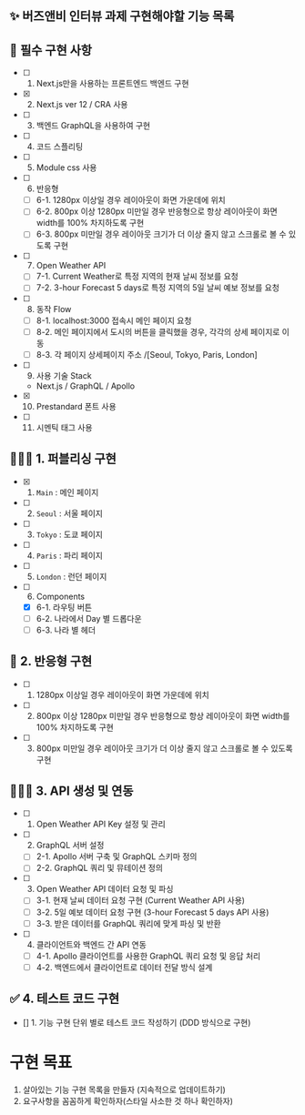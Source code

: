 ## ✨ 버즈앤비 인터뷰 과제 구현해야할 기능 목록

## 📌 필수 구현 사항 
- [ ] 1. Next.js만을 사용하는 프론트엔드 백엔드 구현
- [x] 2. Next.js ver 12 / CRA 사용
- [ ] 3. 백엔드 GraphQL을 사용하여 구현
- [ ] 4. 코드 스플리팅
- [ ] 5. Module css 사용
- [ ] 6. 반응형
  - [ ] 6-1. 1280px 이상일 경우 레이아웃이 화면 가운데에 위치
  - [ ] 6-2. 800px 이상 1280px 미만일 경우 반응형으로 항상 레이아웃이 화면 width를 100% 차지하도록 구현
  - [ ] 6-3. 800px 미만일 경우 레이아웃 크기가 더 이상 줄지 않고 스크롤로 볼 수 있도록 구현
- [ ] 7. Open Weather API
  - [ ] 7-1. Current Weather로 특정 지역의 현재 날씨 정보를 요청
  - [ ] 7-2. 3-hour Forecast 5 days로 특정 지역의 5일 날씨 예보 정보를 요청
- [ ] 8. 동작 Flow
  - [ ] 8-1. localhost:3000 접속시 메인 페이지 요청
  - [ ] 8-2. 메인 페이지에서 도시의 버튼을 클릭했을 경우, 각각의 상세 페이지로 이동
  - [ ] 8-3. 각 페이지 상세페이지 주소 /[Seoul, Tokyo, Paris, London] 
- [ ] 9. 사용 기술 Stack
  - Next.js / GraphQL / Apollo
- [x] 10. Prestandard 폰트 사용
- [ ] 11. 시멘틱 태그 사용

## 🧑🏻‍💻 1. 퍼블리싱 구현
- [x] 1. ```Main``` : 메인 페이지
- [ ] 2. ```Seoul``` : 서울 페이지
- [ ] 3. ```Tokyo``` : 도쿄 페이지
- [ ] 4. ```Paris``` : 파리 페이지
- [ ] 5. ```London``` : 런던 페이지
- [ ] 6. Components
  - [x] 6-1. 라우팅 버튼
  - [ ] 6-2. 나라에서 Day 별 드롭다운
  - [ ] 6-3. 나라 별 헤더 

## 🎨 2. 반응형 구현
- [ ] 1. 1280px 이상일 경우 레이아웃이 화면 가운데에 위치
- [ ] 2.  800px 이상 1280px 미만일 경우 반응형으로 항상 레이아웃이 화면 width를 100% 차지하도록 구현
- [ ] 3.  800px 미만일 경우 레이아웃 크기가 더 이상 줄지 않고 스크롤로 볼 수 있도록 구현

## 🧑🏻‍💻 3. API 생성 및 연동
- [ ] 1. Open Weather API Key 설정 및 관리
- [ ] 2. GraphQL 서버 설정
  - [ ] 2-1. Apollo 서버 구축 및 GraphQL 스키마 정의
  - [ ] 2-2. GraphQL 쿼리 및 뮤테이션 정의
- [ ] 3. Open Weather API 데이터 요청 및 파싱
  - [ ] 3-1. 현재 날씨 데이터 요청 구현 (Current Weather API 사용)
  - [ ] 3-2. 5일 예보 데이터 요청 구현 (3-hour Forecast 5 days API 사용)
  - [ ] 3-3. 받은 데이터를 GraphQL 쿼리에 맞게 파싱 및 반환
- [ ] 4. 클라이언트와 백엔드 간 API 연동
  - [ ] 4-1. Apollo 클라이언트를 사용한 GraphQL 쿼리 요청 및 응답 처리
  - [ ] 4-2. 백엔드에서 클라이언트로 데이터 전달 방식 설계

## ✅  4. 테스트 코드 구현
- [] 1. 기능 구현 단위 별로 테스트 코드 작성하기 (DDD 방식으로 구현)

# 구현 목표
1. 살아있는 기능 구현 목록을 만들자 (지속적으로 업데이트하기)
2. 요구사항을 꼼꼼하게 확인하자(스타일 사소한 것 하나 확인하자)